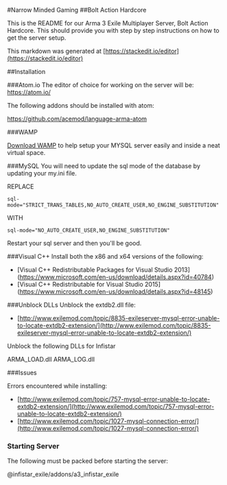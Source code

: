 #Narrow Minded Gaming
##Bolt Action Hardcore

This is the README for our Arma 3 Exile Multiplayer Server, Bolt Action Hardcore. This should provide you with step by step instructions on how to get the server setup.

This markdown was generated at [https://stackedit.io/editor](https://stackedit.io/editor)

##Installation

###Atom.io
The editor of choice for working on the server will be: https://atom.io/

The following addons should be installed with atom:

https://github.com/acemod/language-arma-atom

###WAMP

[Download WAMP](http://www.wampserver.com/en/#download-wrapper) to help setup your MYSQL server easily and inside a neat virtual space.

###MySQL
You will need to update the sql mode of the database by updating your my.ini file.

REPLACE

```sql-mode="STRICT_TRANS_TABLES,NO_AUTO_CREATE_USER,NO_ENGINE_SUBSTITUTION"```

WITH

```sql-mode="NO_AUTO_CREATE_USER,NO_ENGINE_SUBSTITUTION"```

Restart your sql server and then you'll be good.

###Visual C++
Install both the x86 and x64 versions of the following:

- [Visual C++ Redistributable Packages for Visual Studio 2013]
(https://www.microsoft.com/en-us/download/details.aspx?id=40784)
- [Visual C++ Redistributable for Visual Studio 2015]
(https://www.microsoft.com/en-us/download/details.aspx?id=48145)

###Unblock DLLs
Unblock the extdb2.dll file:

- [http://www.exilemod.com/topic/8835-exileserver-mysql-error-unable-to-locate-extdb2-extension/](http://www.exilemod.com/topic/8835-exileserver-mysql-error-unable-to-locate-extdb2-extension/)

Unblock the following DLLs for Infistar

ARMA_LOAD.dll
ARMA_LOG.dll

###Issues

Errors encountered while installing:

- [http://www.exilemod.com/topic/757-mysql-error-unable-to-locate-extdb2-extension/](http://www.exilemod.com/topic/757-mysql-error-unable-to-locate-extdb2-extension/)
- [http://www.exilemod.com/topic/1027-mysql-connection-error/](http://www.exilemod.com/topic/1027-mysql-connection-error/)

### Starting Server
The following must be packed before starting the server:

@infistar_exile/addons/a3_infistar_exile
